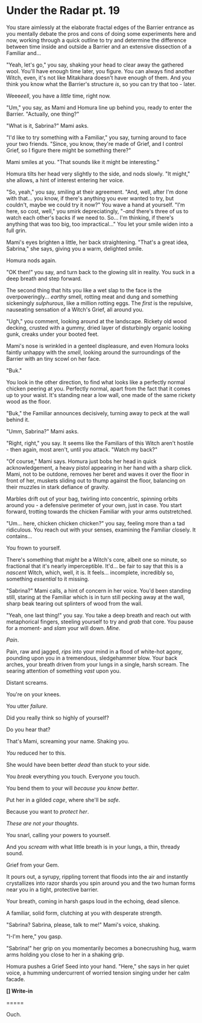 # Under the Radar pt. 19

You stare aimlessly at the elaborate fractal edges of the Barrier entrance as you mentally debate the pros and cons of doing some experiments here and now, working through a quick outline to try and determine the difference between time inside and outside a Barrier and an extensive dissection of a Familiar and...

"Yeah, let's go," you say, shaking your head to clear away the gathered wool. You'll have enough time later, you figure. You can always find another Witch, even, it's not like Mitakihara doesn't have enough of them. And you think you know what the Barrier's structure *is*, so you can try that too - later.

Weee*eell*, you have a *little* time, right now.

"Um," you say, as Mami and Homura line up behind you, ready to enter the Barrier. "Actually, one thing?"

"What is it, Sabrina?" Mami asks.

"I'd like to try something with a Familiar," you say, turning around to face your two friends. "Since, you know, they're made of Grief, and I control Grief, so I figure there might be something there?"

Mami smiles at you. "That sounds like it might be interesting."

Homura tilts her head very slightly to the side, and nods slowly. "It might," she allows, a hint of interest entering her voice.

"So, yeah," you say, smiling at their agreement. "And, well, after I'm done with that... you know, if there's anything you ever wanted to try, but couldn't, maybe we could try it now?" You wave a hand at yourself. "I'm here, so cost, well," you smirk depreciatingly, "-*and* there's three of us to watch each other's backs if we need to. So... I'm thinking, if there's anything that was too big, too impractical..." You let your smile widen into a full grin.

Mami's eyes brighten a little, her back straightening. "That's a great idea, Sabrina," she says, giving you a warm, delighted smile.

Homura nods again.

"OK then!" you say, and turn back to the glowing slit in reality. You suck in a deep breath and step forward.

The second thing that hits you like a wet slap to the face is the overpoweringly... *earthy* smell, rotting meat and dung and something sickeningly *sulphurous*, like a million rotting eggs. The *first* is the repulsive, nauseating sensation of a Witch's Grief, all around you.

"Ugh," you comment, looking around at the landscape. Rickety old wood decking, crusted with a gummy, dried layer of disturbingly organic looking gunk, creaks under your booted feet.

Mami's nose is wrinkled in a genteel displeasure, and even Homura looks faintly unhappy with the *smell*, looking around the surroundings of the Barrier with an tiny scowl on her face.

"Buk."

You look in the other direction, to find what looks like a perfectly normal chicken peering at you. Perfectly normal, apart from the fact that it comes up to your waist. It's standing near a low wall, one made of the same rickety wood as the floor.

"Buk," the Familiar announces decisively, turning away to peck at the wall behind it.

"Umm, Sabrina?" Mami asks.

"Right, right," you say. It seems like the Familiars of this Witch aren't hostile - then again, most aren't, until you attack. "Watch my back?"

"Of course," Mami says. Homura just bobs her head in quick acknowledgement, a heavy pistol appearing in her hand with a sharp click. Mami, not to be outdone, removes her beret and waves it over the floor in front of her, muskets sliding out to thump against the floor, balancing on their muzzles in stark defiance of gravity.

Marbles drift out of your bag, twirling into concentric, spinning orbits around you - a defensive perimeter of your own, just in case. You start forward, trotting towards the chicken Familiar with your arms outstretched.

"Um... here, chicken chicken chicken?" you say, feeling more than a tad ridiculous. You reach out with your senses, examining the Familiar closely. It contains...

You frown to yourself.

There's something that *might* be a Witch's core, albeit one so minute, so fractional that it's nearly imperceptible. It'd... be fair to say that this is a *nascent* Witch, which, well, it is. It feels... incomplete, incredibly so, something *essential* to it missing.

"Sabrina?" Mami calls, a hint of concern in her voice. You'd been standing still, staring at the Familiar which is in turn still pecking away at the wall, sharp beak tearing out splinters of wood from the wall.

"Yeah, one last thing!" you say. You take a deep breath and reach out with metaphorical fingers, steeling yourself to try and *grab* that core. You pause for a moment- and *slam* your will down. *Mine*.

*Pain*.

Pain, raw and jagged, *rips* into your mind in a flood of white-hot agony, pounding upon you in a tremendous, sledgehammer blow. Your back arches, your breath driven from your lungs in a single, harsh scream. The searing attention of something *vast* upon you.

Distant screams.

You're on your knees.

You utter *failure*.

Did you really think so highly of yourself?

Do you hear that?

That's Mami, screaming your name. Shaking you.

*You* reduced her to this.

She would have been better *dead* than stuck to your side.

You *break* everything you touch. Every*one* you touch.

You bend them to your will *because you know better*.

Put her in a gilded *cage*, where she'll be *safe*.

Because you want to *protect her*.

*These are not your thoughts*.

You snarl, calling your powers to yourself.

And you *scream* with what little breath is in your lungs, a thin, thready sound.

Grief from your Gem.

It pours out, a syrupy, rippling torrent that floods into the air and instantly crystallizes into razor shards you spin around you and the two human forms near you in a tight, protective barrier.

Your breath, coming in harsh gasps loud in the echoing, dead silence.

A familiar, solid form, clutching at you with desperate strength.

"Sabrina? Sabrina, please, talk to me!" Mami's voice, shaking.

"I-I'm here," you gasp.

"Sabrina!" her grip on you momentarily becomes a bonecrushing hug, warm arms holding you close to her in a shaking grip.

Homura pushes a Grief Seed into your hand. "Here," she says in her quiet voice, a humming undercurrent of worried tension singing under her calm facade.

**\[] Write-in**

\=====​

Ouch.
